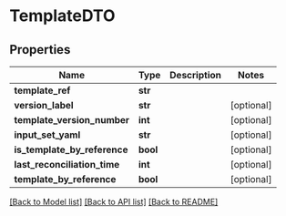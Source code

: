 # TemplateDTO

## Properties
Name | Type | Description | Notes
------------ | ------------- | ------------- | -------------
**template_ref** | **str** |  | 
**version_label** | **str** |  | [optional] 
**template_version_number** | **int** |  | [optional] 
**input_set_yaml** | **str** |  | [optional] 
**is_template_by_reference** | **bool** |  | [optional] 
**last_reconciliation_time** | **int** |  | [optional] 
**template_by_reference** | **bool** |  | [optional] 

[[Back to Model list]](../README.md#documentation-for-models) [[Back to API list]](../README.md#documentation-for-api-endpoints) [[Back to README]](../README.md)

